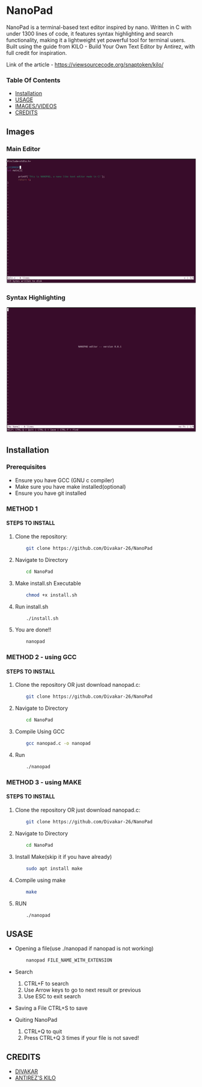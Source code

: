 # NanoPad
NanoPad is a terminal-based text editor inspired by nano. Written in C with under 1300 lines of code, it features syntax highlighting and search functionality, making it a lightweight yet powerful tool for terminal users. Built using the guide from KILO - Build Your Own Text Editor by Antirez, with full credit for inspiration.

Link of the article - https://viewsourcecode.org/snaptoken/kilo/

### Table Of Contents
- [Installation](#installation)
- [USAGE](#usase)
- [IMAGES/VIDEOS](#IMAGES)
- [CREDITS](#credits)

## Images
### Main Editor
![MAIN EDITOR](https://github.com/Divakar-26/NanoPad/blob/main/IMAGES/MAIN.png)

### Syntax Highlighting
![SYNTAX](https://github.com/Divakar-26/NanoPad/blob/main/IMAGES/SYNTAX_HIGH.png)


## Installation

### Prerequisites
- Ensure you have GCC (GNU c compiler)
- Make sure you have make installed(optional)
- Ensure you have git installed

### METHOD 1
#### STEPS TO INSTALL
1. Clone the repository:
    ```bash
        git clone https://github.com/Divakar-26/NanoPad
2. Navigate to Directory 
    ```bash
        cd NanoPad
3. Make install.sh Executable
    ```bash
        chmod +x install.sh
4. Run install.sh
    ```bash
        ./install.sh
5. You are done!!
    ```bash
        nanopad

### METHOD 2 - using GCC
#### STEPS TO INSTALL

1. Clone the repository OR just download nanopad.c:
    ```bash
        git clone https://github.com/Divakar-26/NanoPad
2. Navigate to Directory
    ```bash
        cd NanoPad
3. Compile Using GCC
    ```bash
        gcc nanopad.c -o nanopad
4. Run
    ```bash
        ./nanopad

### METHOD 3 - using MAKE
#### STEPS TO INSTALL
1. Clone the repository OR just download nanopad.c:
    ```bash
        git clone https://github.com/Divakar-26/NanoPad
2. Navigate to Directory
    ```bash
        cd NanoPad
3. Install Make(skip it if you have already)
    ```bash
        sudo apt install make
4. Compile using make
    ```bash
        make
5. RUN
    ```bash
        ./nanopad
    

## USASE
- Opening a file(use ./nanopad if nanopad is not working)
    ```bash
        nanopad FILE_NAME_WITH_EXTENSION

- Search
    1. CTRL+F to search
    2. Use Arrow keys to go to next result or previous
    3. Use ESC to exit search

- Saving a File
    CTRL+S to save

- Quiting NanoPad
    1. CTRL+Q to quit
    2. Press CTRL+Q 3 times if your file is not saved!


## CREDITS

- [DIVAKAR](https://github.com/Divakar-26)
- [ANTIREZ'S KILO](https://viewsourcecode.org/snaptoken/kilo/) 
